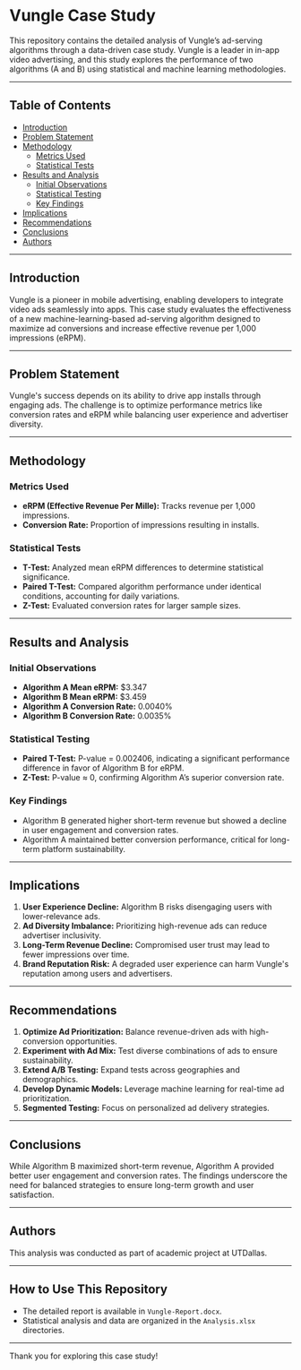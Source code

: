 # Vungle Case Study

This repository contains the detailed analysis of Vungle’s ad-serving algorithms through a data-driven case study. Vungle is a leader in in-app video advertising, and this study explores the performance of two algorithms (A and B) using statistical and machine learning methodologies.

---

## Table of Contents

- [Introduction](#introduction)
- [Problem Statement](#problem-statement)
- [Methodology](#methodology)
  - [Metrics Used](#metrics-used)
  - [Statistical Tests](#statistical-tests)
- [Results and Analysis](#results-and-analysis)
  - [Initial Observations](#initial-observations)
  - [Statistical Testing](#statistical-testing)
  - [Key Findings](#key-findings)
- [Implications](#implications)
- [Recommendations](#recommendations)
- [Conclusions](#conclusions)
- [Authors](#authors)

---

## Introduction

Vungle is a pioneer in mobile advertising, enabling developers to integrate video ads seamlessly into apps. This case study evaluates the effectiveness of a new machine-learning-based ad-serving algorithm designed to maximize ad conversions and increase effective revenue per 1,000 impressions (eRPM).

---

## Problem Statement

Vungle's success depends on its ability to drive app installs through engaging ads. The challenge is to optimize performance metrics like conversion rates and eRPM while balancing user experience and advertiser diversity.

---

## Methodology

### Metrics Used
- **eRPM (Effective Revenue Per Mille):** Tracks revenue per 1,000 impressions.
- **Conversion Rate:** Proportion of impressions resulting in installs.

### Statistical Tests
- **T-Test:** Analyzed mean eRPM differences to determine statistical significance.
- **Paired T-Test:** Compared algorithm performance under identical conditions, accounting for daily variations.
- **Z-Test:** Evaluated conversion rates for larger sample sizes.

---

## Results and Analysis

### Initial Observations
- **Algorithm A Mean eRPM:** $3.347  
- **Algorithm B Mean eRPM:** $3.459  
- **Algorithm A Conversion Rate:** 0.0040%  
- **Algorithm B Conversion Rate:** 0.0035%

### Statistical Testing
- **Paired T-Test:** P-value = 0.002406, indicating a significant performance difference in favor of Algorithm B for eRPM.
- **Z-Test:** P-value ≈ 0, confirming Algorithm A’s superior conversion rate.

### Key Findings
- Algorithm B generated higher short-term revenue but showed a decline in user engagement and conversion rates.
- Algorithm A maintained better conversion performance, critical for long-term platform sustainability.

---

## Implications

1. **User Experience Decline:** Algorithm B risks disengaging users with lower-relevance ads.  
2. **Ad Diversity Imbalance:** Prioritizing high-revenue ads can reduce advertiser inclusivity.  
3. **Long-Term Revenue Decline:** Compromised user trust may lead to fewer impressions over time.  
4. **Brand Reputation Risk:** A degraded user experience can harm Vungle's reputation among users and advertisers.

---

## Recommendations

1. **Optimize Ad Prioritization:** Balance revenue-driven ads with high-conversion opportunities.  
2. **Experiment with Ad Mix:** Test diverse combinations of ads to ensure sustainability.  
3. **Extend A/B Testing:** Expand tests across geographies and demographics.  
4. **Develop Dynamic Models:** Leverage machine learning for real-time ad prioritization.  
5. **Segmented Testing:** Focus on personalized ad delivery strategies.

---

## Conclusions

While Algorithm B maximized short-term revenue, Algorithm A provided better user engagement and conversion rates. The findings underscore the need for balanced strategies to ensure long-term growth and user satisfaction.

---

## Authors

This analysis was conducted as part of academic project at UTDallas.

---

## How to Use This Repository

- The detailed report is available in `Vungle-Report.docx`.
- Statistical analysis and data are organized in the `Analysis.xlsx` directories.

---

Thank you for exploring this case study!
